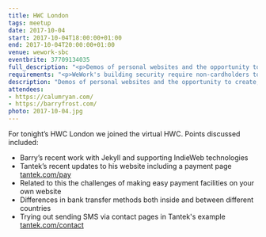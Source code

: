 ```yaml
---
title: HWC London
tags: meetup
date: 2017-10-04
start: 2017-10-04T18:00:00+01:00
end: 2017-10-04T20:00:00+01:00
venue: wework-sbc
eventbrite: 37709134035
full_description: "<p>Demos of personal websites and the opportunity to create, update or experiment on your personal website.</p><p>Whether you’re a coder, designer, or just someone who wants to improve their presence on the web, this meetup is for you.</p><p>Join us in London from 6pm</p>"
requirements: "<p>WeWork's building security require non-cardholders to register as guests before being allowed access to the building.</p><p>Please meet at <strong>6pm</strong> sharp at the 30 Stamford Street ground floor reception.</p><p>There are a few different ways you can register for Homebrew Website Club London:</p>"
description: "Demos of personal websites and the opportunity to create, update or experiment on your personal website"
attendees:
- https://calumryan.com/
- https://barryfrost.com/
photo: 2017-10-04.jpg
---
```

For tonight’s HWC London we joined the virtual HWC. Points discussed included:

- Barry’s recent work with Jekyll and supporting IndieWeb technologies
- Tantek’s recent updates to his website including a payment page [tantek.com/pay](http://tantek.com/pay)
- Related to this the challenges of making easy payment facilities on your own website
- Differences in bank transfer methods both inside and between different countries
- Trying out sending SMS via contact pages in Tantek's example [tantek.com/contact](http://tantek.com/contact)
